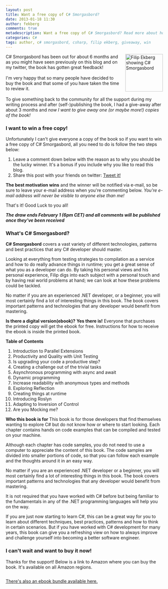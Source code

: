 ```yaml
---
layout: post
title: Want a free copy of C# Smorgasbord?
date: 2013-01-18 11:30
author: fekberg
comments: true
metadescription: Want a free copy of C# Smorgasbord? Read more about how to win a free copy!
categories: C#
tags: author, c# smorgasbord, csharp, filip ekberg, giveaway, win
---
```

<img class="alignright size-medium wp-image-1640" style="float: right;padding-left: 10px;padding-bottom: 10px" alt="Filip Ekberg showing C# Smorgasbord" src="https://cdn.filipekberg.se/fekberg-blog/wp-content/uploads/2013/01/CSharpSmorgasbord-218x300.png" width="120" />C# Smorgasbord has been out for about 6 months and as you might have seen previously on this blog and on my twitter, the book has gotten great feedback!<br/><br/>I'm very happy that so many people have decided to buy the book and that some of you have taken the time to review it.<br/><br/>To give something back to the community for all the support during my writing process and after (self-)publishing the book, I had a give-away after about 3 months and <em>now I want to give away one (or maybe more!) copies of the book!</em><!--excerpt-->
<h3>I want to win a free copy!</h3>
Unfortunately I can't give everyone a copy of the book so if you want to win a free copy of C# Smorgasbord, all you need to do is follow the two steps below:
<ol>
	<li>Leave a comment down below with the reason as to why you should be the lucky winner. It's a bonus if you include why you like to read this blog.</li>
	<li>Share this post with your friends on twitter:  <a href="https://twitter.com/share" class="twitter-share-button" data-text="I want to win a copy of C# Smorgasbord, do you?" data-via="fekberg" data-hashtags="csharp">Tweet it!</a>
<script>!function(d,s,id){var js,fjs=d.getElementsByTagName(s)[0];if(!d.getElementById(id)){js=d.createElement(s);js.id=id;js.src="//platform.twitter.com/widgets.js";fjs.parentNode.insertBefore(js,fjs);}}(document,"script","twitter-wjs");</script></li></li>
</ol>
<strong>The best motivation wins</strong> and the winner will be notified via e-mail, so be sure to leave your e-mail address when you're commenting below. <em>You're e-mail address will never be visible to anyone else than me!</em> 

That's it! Good Luck to you all!

<strong><em>The draw ends February 1 (6pm CET) and all comments will be published once they've been received</em></strong>

<h3>What's C# Smorgasbord?</h3>
<strong>C# Smorgasbord</strong> covers a vast variety of different technologies, patterns and best practices that any C# developer should master.

Looking at everything from testing strategies to compilation as a service and how to do really advance things in runtime; you get a great sense of what you as a developer can do. By taking his personal views and his personal experience, Filip digs into each subject with a personal touch and by having real world problems at hand; we can look at how these problems could be tackled.

No matter if you are an experienced .NET developer, or a beginner, you will most certainly find a lot of interesting things in this book. The book covers important patterns and technologies that any developer would benefit from mastering.

<strong>Is there a digital version(ebook)?</strong>
<strong>Yes there is!</strong> Everyone that purchases the printed copy will get the ebook for free. Instructions for how to receive the ebook is inside the printed book.

<strong>Table of Contents</strong>
<ol>
	<li>Introduction to Parallel Extensions</li>
	<li>Productivity and Quality with Unit Testing</li>
	<li>Is upgrading your code a productive step?</li>
	<li>Creating a challenge out of the trivial tasks</li>
	<li>Asynchronous programming with async and await</li>
	<li>Dynamic programming</li>
	<li>Increase readability with anonymous types and methods</li>
	<li>Exploring Reflection</li>
	<li>Creating things at runtime</li>
	<li>Introducing Roslyn</li>
	<li>Adapting to Inversion of Control</li>
	<li>Are you Mocking me?</li>
</ol>
<strong>Who this book is for</strong>
This book is for those developers that find themselves wanting to explore C# but do not know how or where to start looking. Each chapter contains hands on code examples that can be compiled and tested on your machine.

Although each chapter has code samples, you do not need to use a computer to appreciate the content of this book. The code samples are divided into smaller portions of code, so that you can follow each example and the thoughts around it in an easy way.

No matter if you are an experienced .NET developer or a beginner, you will most certainly find a lot of interesting things in this book. The book covers important patterns and technologies that any developer would benefit from mastering.

It is not required that you have worked with C# before but being familiar to the fundamentals in any of the .NET programming languages will help you on the way.

If you are just now starting to learn C#, this can be a great way for you to learn about different techniques, best practices, patterns and how to think in certain scenarios. But if you have worked with C# development for many years, this book can give you a refreshing view on how to always improve and challenge yourself into becoming a better software engineer.

<h3>I can't wait and want to buy it now!</h3>
Thanks for the support! Below is a link to Amazon where you can buy the book. It's available on all Amazon regions.

<a href="http://www.amazon.com/C-Smorgasbord-Filip-Ekberg/dp/1468152106/"><img title="C# Smorgasbord" alt="" src="https://cdn.filipekberg.se/fekberg-blog/wp-content/uploads/2012/08/CSharpSmorgasbord.png" /></a>

<a href="http://books.filipekberg.se/">There's also an ebook bundle available here.</a>
